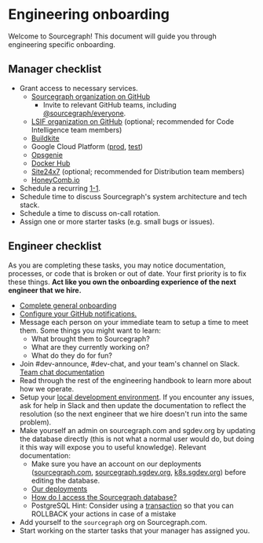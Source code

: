 # Engineering onboarding

Welcome to Sourcegraph! This document will guide you through engineering specific onboarding.

## Manager checklist

- Grant access to necessary services.
  - [Sourcegraph organization on GitHub](https://github.com/orgs/sourcegraph/people)
    - Invite to relevant GitHub teams, including [@sourcegraph/everyone](https://github.com/orgs/sourcegraph/teams/everyone).
  - [LSIF organization on GitHub](https://github.com/orgs/lsif/people) (optional; recommended for Code Intelligence team members)
  - [Buildkite](https://buildkite.com/organizations/sourcegraph/users/new)
  - Google Cloud Platform ([prod](https://console.cloud.google.com/iam-admin/iam?project=sourcegraph-dev), [test](https://console.cloud.google.com/iam-admin/iam?project=sourcegraph-server))
  - [Opsgenie](https://sourcegraph.app.opsgenie.com/settings/users/)
  - [Docker Hub](https://hub.docker.com/orgs/sourcegraph)
  - [Site24x7](https://www.site24x7.com) (optional; recommended for Distribution team members)
  - [HoneyComb.io](https://www.honeycomb.io/)
- Schedule a recurring [1-1](../leadership/1-1.md).
- Schedule time to discuss Sourcegraph's system architecture and tech stack.
- Schedule a time to discuss on-call rotation.
- Assign one or more starter tasks (e.g. small bugs or issues).

## Engineer checklist

As you are completing these tasks, you may notice documentation, processes, or code that is broken or out of date. Your first priority is to fix these things. **Act like you own the onboarding experience of the next engineer that we hire.**

- [Complete general onboarding](../people-ops/onboarding.md#for-all-new-teammates)
- [Configure your GitHub notifications.](github-notifications/index.md)
- Message each person on your immediate team to setup a time to meet them. Some things you might want to learn:
  - What brought them to Sourcegraph?
  - What are they currently working on?
  - What do they do for fun?
- Join #dev-announce, #dev-chat, and your team's channel on Slack. [Team chat documentation](../communication/team_chat.md#engineering)
- Read through the rest of the engineering handbook to learn more about how we operate.
- Setup your [local development environment](https://github.com/sourcegraph/sourcegraph/blob/master/doc/dev/local_development.md#step-1-install-dependencies). If you encounter any issues, ask for help in Slack and then update the documentation to reflect the resolution (so the next engineer that we hire doesn't run into the same problem).
- Make yourself an admin on sourcegraph.com and sgdev.org by updating the database directly (this is not what a normal user would do, but doing it this way will expose you to useful knowledge). Relevant documentation:
  - Make sure you have an account on our deployments ([sourcegraph.com](https://sourcegraph.com), [sourcegraph.sgdev.org](https://sourcegraph.sgdev.org), [k8s.sgdev.org](https://k8s.sgdev.org)) before editing the database.
  - [Our deployments](deployments.md)
  - [How do I access the Sourcegraph database?](https://docs.sourcegraph.com/admin/faq#how-do-i-access-the-sourcegraph-database)
  - PostgreSQL Hint: Consider using a [transaction](https://www.postgresql.org/docs/current/tutorial-transactions.html) so that you can ROLLBACK your actions in case of a mistake
- Add yourself to the `sourcegraph` org on Sourcegraph.com.
- Start working on the starter tasks that your manager has assigned you.
